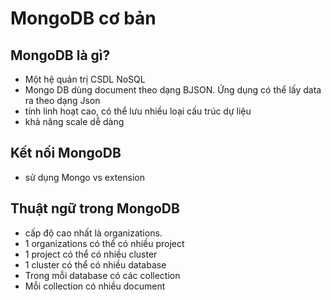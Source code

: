 # MongoDB cơ bản

## MongoDB là gì?

- Một hệ quản trị CSDL NoSQL
- Mongo DB dùng document theo dạng BJSON. Ứng dụng có thể lấy data ra theo dạng Json
- tính linh hoạt cao, có thể lưu nhiều loại cấu trúc dự liệu
- khả năng scale dễ dàng

## Kết nối MongoDB

- sử dụng Mongo vs extension

## Thuật ngữ trong MongoDB

- cấp độ cao nhất là organizations.
- 1 organizations có thể có nhiều project
- 1 project có thể có nhiều cluster
- 1 cluster có thể có nhiều database
- Trong mỗi database có các collection
- Mỗi collection có nhiều document
